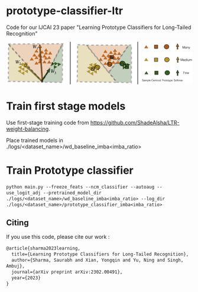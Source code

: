 # prototype-classifier-ltr
Code for our IJCAI 23 paper "Learning Prototype Classifiers for Long-Tailed Recognition"

![Teaser Image](assets/prototype_classification.png)
# Train first stage models
Use first-stage training code from https://github.com/ShadeAlsha/LTR-weight-balancing.

Place trained models in ./logs/<dataset_name>/wd_baseline_imba<imba_ratio>

# Train Prototype classifier 
```
python main.py --freeze_feats --ncm_classifier --autoaug --use_logit_adj --pretrained_model_dir ./logs/<dataset_name>/wd_baseline_imba<imba_ratio> --log_dir ./logs/<dataset_name>/prototype_classifier_imba<imba_ratio>
```
## Citing 

If you use this code, please cite our work : 
```
@article{sharma2023learning,
  title={Learning Prototype Classifiers for Long-Tailed Recognition},
  author={Sharma, Saurabh and Xian, Yongqin and Yu, Ning and Singh, Ambuj},
  journal={arXiv preprint arXiv:2302.00491},
  year={2023}
}
```
